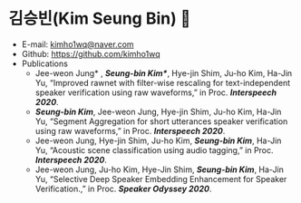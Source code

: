 # 김승빈(Kim Seung Bin) 👋
- E-mail: kimho1wq@naver.com
- Github: https://github.com/kimho1wq
- Publications
  - Jee-weon Jung\* , ***Seung-bin Kim\****, Hye-jin Shim, Ju-ho Kim, Ha-Jin Yu, “Improved rawnet with filter-wise rescaling for text-independent speaker verification using raw waveforms,” in Proc. ***Interspeech 2020***.
  - ***Seung-bin Kim***, Jee-weon Jung, Hye-jin Shim, Ju-ho Kim, Ha-Jin Yu, “Segment Aggregation for short utterances speaker verification using raw waveforms,” in Proc. ***Interspeech 2020***.
  - Jee-weon Jung, Hye-jin Shim, Ju-ho Kim, ***Seung-bin Kim***, Ha-Jin Yu, “Acoustic scene classification using audio tagging,” in Proc. ***Interspeech 2020***.
  - Jee-weon Jung, Ju-ho Kim, Hye-Jin Shim, ***Seung-bin Kim***, Ha-Jin Yu, “Selective Deep Speaker Embedding Enhancement for Speaker Verification.,” in Proc. ***Speaker Odyssey 2020***.



